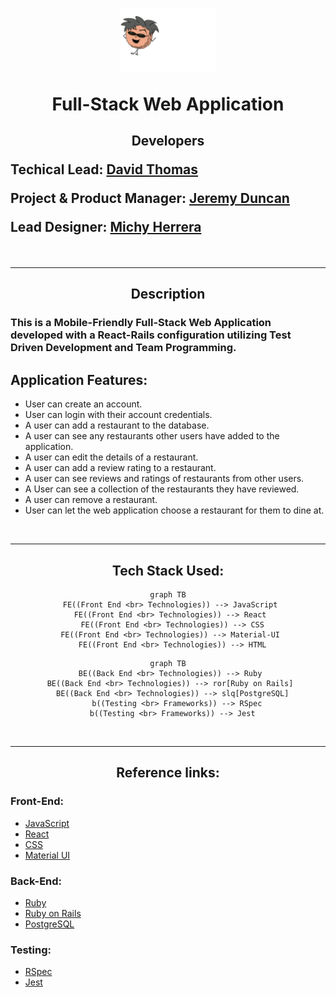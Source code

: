 # <div style="text-align: center;"><img style="display: block margin-left: auto; margin-right: auto;width: 30%;" src="./app/assets/images/Risky Biscuit_Headerlogo.png"/> </div> <p align="center" > Full-Stack Web Application </p>

## <p align="center" > Developers </p> <p align="left" > Techical  Lead: <a href="https://www.linkedin.com/in/davidthomas91/">David Thomas</a> <p align="left" >Project & Product Manager: <a href="https://www.linkedin.com/in/jeremy-duncan2021/">Jeremy Duncan</a> <p align="" >Lead Designer: <a href="https://www.linkedin.com/in/michyherrera/">Michy Herrera</a>

</br>

---
## <p align="center" >Description
### This is a Mobile-Friendly Full-Stack Web Application developed with a React-Rails configuration utilizing Test Driven Development and Team Programming.
## Application Features:
* User can create an account.
* User can login with their account credentials.
* A user can add a restaurant to the database.
* A user can see any restaurants other users have added to the application.
* A user can edit the details of a restaurant.
* A user can add a review rating to a restaurant.
* A user can see reviews and ratings of restaurants from other users.
* A User can see a collection of the restaurants they have reviewed.
* A user can remove a restaurant.
* User can let the web application choose a restaurant for them to dine at.

</br>

---
<div align="center"> 

## Tech Stack Used: 
```mermaid
graph TB
  FE((Front End <br> Technologies)) --> JavaScript 
  FE((Front End <br> Technologies)) --> React 
  FE((Front End <br> Technologies)) --> CSS
  FE((Front End <br> Technologies)) --> Material-UI 
  FE((Front End <br> Technologies)) --> HTML
```
```mermaid
graph TB
  BE((Back End <br> Technologies)) --> Ruby 
  BE((Back End <br> Technologies)) --> ror[Ruby on Rails] 
  BE((Back End <br> Technologies)) --> slq[PostgreSQL]
    b((Testing <br> Frameworks)) --> RSpec
  b((Testing <br> Frameworks)) --> Jest
``` 
</div>
<br/>

-----

## <div align="center"> Reference links:

### Front-End:
* <a href="https://developer.mozilla.org/en-US/docs/Web/JavaScript">JavaScript</a>
* <a href="https://reactjs.org/docs/getting-started.html">React</a>
* <a href="https://developer.mozilla.org/en-US/docs/Web/CSS">CSS</a>
* <a href="https://mui.com/material-ui/getting-started/overview/">Material UI</a>

### Back-End:
* <a href="https://www.ruby-lang.org/en/">Ruby</a>
* <a href="https://rubyonrails.org/">Ruby on Rails</a>
* <a href="https://www.postgresql.org/">PostgreSQL</a>

### Testing:
* <a href="https://rspec.info/">RSpec</a>
* <a href="https://jestjs.io/">Jest</a>

